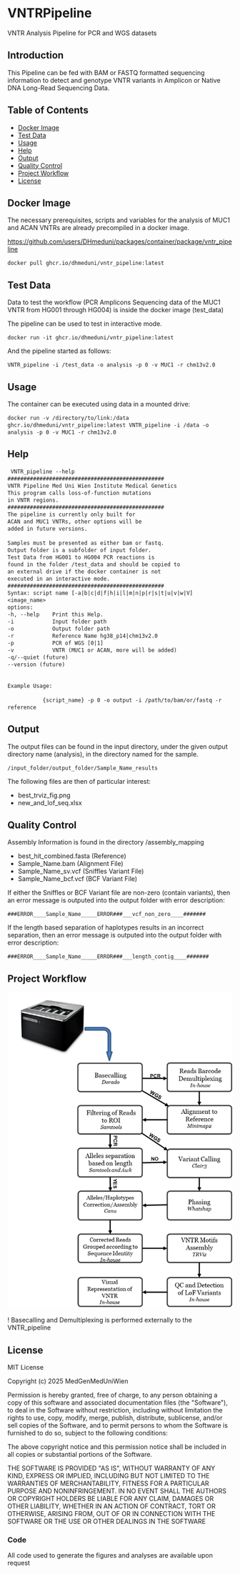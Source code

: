 # VNTRPipeline
VNTR Analysis Pipeline for PCR and WGS datasets


## Introduction

This Pipeline can be fed with BAM or FASTQ formatted sequencing 
information to detect and genotype
VNTR variants in Amplicon or Native DNA Long-Read Sequencing Data.

## Table of Contents
- [Docker Image](#docker-image)
- [Test Data](#test-data)
- [Usage](#usage)
- [Help](#help)
- [Output](#output)
- [Quality Control](#quality-control)
- [Project Workflow](#project-workflow)
- [License](#license)


## Docker Image
The necessary prerequisites, scripts and variables for the analysis of 
MUC1 and ACAN VNTRs are already precompiled in a docker image.

https://github.com/users/DHmeduni/packages/container/package/vntr_pipeline

```
docker pull ghcr.io/dhmeduni/vntr_pipeline:latest
```

## Test Data

Data to test the workflow (PCR Amplicons Sequencing data of the MUC1 VNTR 
from HG001 through HG004) is inside the docker image (test_data)

The pipeline can be used to test in interactive mode.

```
docker run -it ghcr.io/dhmeduni/vntr_pipeline:latest
```

And the pipeline started as follows:

```
VNTR_pipeline -i /test_data -o analysis -p 0 -v MUC1 -r chm13v2.0
```

## Usage

The container can be executed using data in a mounted drive:

```
docker run -v /directory/to/link:/data ghcr.io/dhmeduni/vntr_pipeline:latest VNTR_pipeline -i /data -o analysis -p 0 -v MUC1 -r chm13v2.0
```

## Help

```
 VNTR_pipeline --help
#################################################
VNTR Pipeline Med Uni Wien Institute Medical Genetics
This program calls loss-of-function mutations
in VNTR regions.
#################################################
The pipeline is currently only built for
ACAN and MUC1 VNTRs, other options will be
added in future versions.

Samples must be presented as either bam or fastq.
Output folder is a subfolder of input folder.
Test Data from HG001 to HG004 PCR reactions is
found in the folder /test_data and should be copied to
an external drive if the docker container is not
executed in an interactive mode.
#################################################
Syntax: script name [-a|b|c|d|f|h|i|l|m|n|p|r|s|t|u|v|w|V] <image_name>
options:
-h, --help    Print this Help.
-i            Input folder path
-o            Output folder path
-r            Reference Name hg38_p14|chm13v2.0
-p            PCR of WGS [0|1]
-v            VNTR (MUC1 or ACAN, more will be added)
-q/--quiet (future)
--version (future)


Example Usage:

           {script_name} -p 0 -o output -i /path/to/bam/or/fastq -r reference
```

## Output

The output files can be found in the input directory, under the given output directory name (analysis),
in the directory named for the sample.

```
/input_folder/output_folder/Sample_Name_results
```

The following files are then of particular interest:
- best_trviz_fig.png
- new_and_lof_seq.xlsx


## Quality Control

Assembly Information is found in the directory /assembly_mapping
- best_hit_combined.fasta (Reference)
- Sample_Name.bam (Alignment File)
- Sample_Name_sv.vcf (Sniffles Variant File)
- Sample_Name_bcf.vcf (BCF Variant File)

If either the Sniffles or BCF Variant file are non-zero (contain variants),
then an error message is outputed into the output folder with error description:
```
###ERROR____Sample_Name_____ERROR###___vcf_non_zero____#######
```
If the length based separation of haplotypes results in an incorrect separation,
then an error message is outputed into the output folder with error description:
```
###ERROR____Sample_Name_____ERROR###___length_contig____#######
```


  
## Project Workflow
![Alt text](/VNTRPipeline_workflow.png?raw=true "Project workflow")

! Basecalling and Demultiplexing is performed externally to the VNTR_pipeline

## License

MIT License

Copyright (c) 2025 MedGenMedUniWien

Permission is hereby granted, free of charge, to any person obtaining a copy
of this software and associated documentation files (the "Software"), to deal
in the Software without restriction, including without limitation the rights
to use, copy, modify, merge, publish, distribute, sublicense, and/or sell
copies of the Software, and to permit persons to whom the Software is
furnished to do so, subject to the following conditions:

The above copyright notice and this permission notice shall be included in all
copies or substantial portions of the Software.

THE SOFTWARE IS PROVIDED "AS IS", WITHOUT WARRANTY OF ANY KIND, EXPRESS OR
IMPLIED, INCLUDING BUT NOT LIMITED TO THE WARRANTIES OF MERCHANTABILITY,
FITNESS FOR A PARTICULAR PURPOSE AND NONINFRINGEMENT. IN NO EVENT SHALL THE
AUTHORS OR COPYRIGHT HOLDERS BE LIABLE FOR ANY CLAIM, DAMAGES OR OTHER
LIABILITY, WHETHER IN AN ACTION OF CONTRACT, TORT OR OTHERWISE, ARISING FROM,
OUT OF OR IN CONNECTION WITH THE SOFTWARE OR THE USE OR OTHER DEALINGS IN THE
SOFTWARE





### Code
All code used to generate the figures and analyses are available upon request
